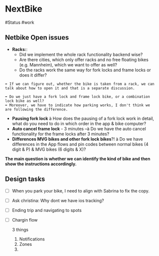 # NextBike
 #Status #work

## Netbike Open issues
-  **Racks:**:  
	- Did we implement the whole rack functionality backend wise?
	- Are there cities, which only offer racks and no free floating bikes (e.g. Mannheim), which we want to offer as well?
	- Do the racks work the same way for fork locks and frame locks or does it differ?

````
➡️ If we can figure out, whether the bike is taken from a rack, we can talk about how to open it and that is a separate discussion.

➡️ Do we just have a fork lock and frame lock bike, or a combination lock bike as well?
➡️ Moreover, we have to indicate how parking works, I don't think we are following the difference.
````
- **Pausing fork lock** à How does the pausing of a fork lock work in detail, what do you need to do in which order in the app & bike computer?
- **Auto cancel frame lock** - 3 minutes –à Do we have the auto cancel functionality for the frame locks after 3 minutes?
- **Differences MVG bikes and other fork lock bikes**?! à Do we have differences in the App flows and pin codes between normal bikes (4 digit & P) & MVG bikes (6 digits & X)?


**The main question is whether we can identify the kind of bike and then show the instructions accordingly.**


## Design tasks
- [ ] When you park your bike, I need to align with Sabrina to fix the copy.
- [ ] Ask christina: Why dont we have ios tracking?
- [ ] Ending trip and navigating to spots
- [ ] Chargin flow


	3 things
	1. Notifications
	2. Zones
	3. 